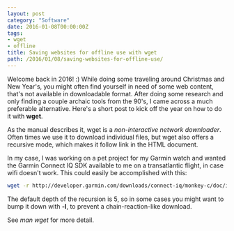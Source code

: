 ```yaml
---
layout: post
category: "Software"
date: 2016-01-08T00:00:00Z
tags:
- wget
- offline
title: Saving websites for offline use with wget
path: /2016/01/08/saving-websites-for-offline-use/
---
```


Welcome back in 2016! :) While doing some traveling around Christmas and New Year's, you might often find yourself in need of some web content, that's not available in downloadable format. After doing some research and only finding a couple archaic tools from the 90's, I came across a much preferable alternative. Here's a short post to kick off the year on how to do it with **wget**.

As the manual describes it, wget is a *non-interactive network downloader*. Often times we use it to download individual files, but wget also offers a recursive mode, which makes it follow link in the HTML document.

In my case, I was working on a pet project for my Garmin watch and wanted the Garmin Connect IQ SDK available to me on a transatlantic flight, in case wifi doesn't work. This could easily be accomplished with this:

```bash
wget -r http://developer.garmin.com/downloads/connect-iq/monkey-c/doc/index.html
```

The default depth of the recursion is 5, so in some cases you might want to bump it down with **-l**, to prevent a chain-reaction-like download.

See *man wget* for more detail.
